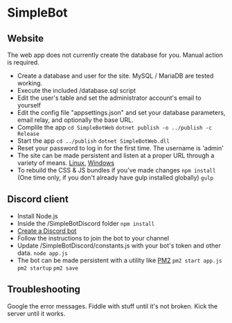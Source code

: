 ﻿# SimpleBot

## Website
The web app does not currently create the database for you. Manual action is required.
- Create a database and user for the site. MySQL / MariaDB are tested working.
- Execute the included /database.sql script
- Edit the user's table and set the administrator account's email to yourself
- Edit the config file "appsettings.json" and set your database parameters, email relay, and optionally the base URL.
- Complile the app
`cd SimpleBotWeb`
`dotnet publish -o ../publish -c Release`
- Start the app
`cd ../publish`
`dotnet SimpleBotWeb.dll`
- Reset your password to log in for the first time. The username is 'admin'
- The site can be made persistent and listen at a proper URL through a variety of means. [Linux](!https://docs.microsoft.com/en-us/aspnet/core/host-and-deploy/linux-nginx?view=aspnetcore-3.1), [Windows](!https://docs.microsoft.com/en-us/aspnet/core/tutorials/publish-to-iis?view=aspnetcore-3.1&tabs=visual-studio) 
- To rebuild the CSS & JS bundles if you've made changes
`npm install` (One time only, if you don't already have gulp installed globally)
`gulp`

## Discord client

- Install Node.js
- Inside the /SimpleBotDiscord folder
`npm install`
- [Create a Discord bot](!https://discordpy.readthedocs.io/en/latest/discord.html)
- Follow the instructions to join the bot to your channel
- Update /SimpleBotDiscord/constants.js with your bot's token and other data.
`node app.js`
- The bot can be made persistent with a utility like [PM2](!https://pm2.keymetrics.io/)
`pm2 start app.js`
`pm2 startup`
`pm2 save`



## Troubleshooting
Google the error messages. Fiddle with stuff until it's not broken. Kick the server until it works. 